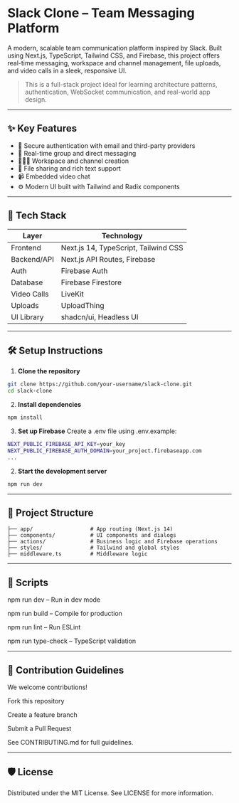 # Slack Clone – Team Messaging Platform

A modern, scalable team communication platform inspired by Slack. Built using Next.js, TypeScript, Tailwind CSS, and Firebase, this project offers real-time messaging, workspace and channel management, file uploads, and video calls in a sleek, responsive UI.

> This is a full-stack project ideal for learning architecture patterns, authentication, WebSocket communication, and real-world app design.

---

## ✨ Key Features

- 🔐 Secure authentication with email and third-party providers
- 💬 Real-time group and direct messaging
- 🧑‍🤝‍🧑 Workspace and channel creation
- 📁 File sharing and rich text support
- 📹 Embedded video chat
- ⚙️ Modern UI built with Tailwind and Radix components

---

## 🧱 Tech Stack

| Layer        | Technology                 |
|--------------|-----------------------------|
| Frontend     | Next.js 14, TypeScript, Tailwind CSS |
| Backend/API  | Next.js API Routes, Firebase |
| Auth         | Firebase Auth               |
| Database     | Firebase Firestore          |
| Video Calls  | LiveKit                     |
| Uploads      | UploadThing                 |
| UI Library   | shadcn/ui, Headless UI      |

---

## 🛠 Setup Instructions

1. **Clone the repository**

```bash
git clone https://github.com/your-username/slack-clone.git
cd slack-clone
```

2. **Install dependencies**
```bash
npm install
```
3. **Set up Firebase**
   Create a .env file using .env.example:
```bash
NEXT_PUBLIC_FIREBASE_API_KEY=your_key
NEXT_PUBLIC_FIREBASE_AUTH_DOMAIN=your_project.firebaseapp.com
...

```
2. **Start the development server**
```bash
npm run dev

```
---

## 🚀 Project Structure
```src/
├── app/                  # App routing (Next.js 14)
├── components/           # UI components and dialogs
├── actions/              # Business logic and Firebase operations
├── styles/               # Tailwind and global styles
├── middleware.ts         # Middleware logic
```

---

## 🧪 Scripts

npm run dev – Run in dev mode

npm run build – Compile for production

npm run lint – Run ESLint

npm run type-check – TypeScript validation

---

## 🤝 Contribution Guidelines

We welcome contributions!

Fork this repository

Create a feature branch

Submit a Pull Request

See CONTRIBUTING.md for full guidelines.

---

## 🛡 License

Distributed under the MIT License. See LICENSE for more information.


